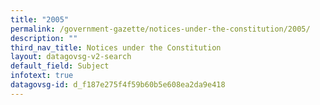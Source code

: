 ```yaml
---
title: "2005"
permalink: /government-gazette/notices-under-the-constitution/2005/
description: ""
third_nav_title: Notices under the Constitution
layout: datagovsg-v2-search
default_field: Subject
infotext: true
datagovsg-id: d_f187e275f4f59b60b5e608ea2da9e418
---
```

